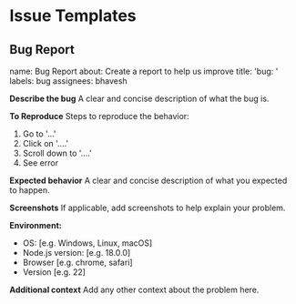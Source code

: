 # Issue Templates

## Bug Report

name: Bug Report
about: Create a report to help us improve
title: 'bug: '
labels: bug
assignees: bhavesh

**Describe the bug**
A clear and concise description of what the bug is.

**To Reproduce**
Steps to reproduce the behavior:

1. Go to '...'
2. Click on '....'
3. Scroll down to '....'
4. See error

**Expected behavior**
A clear and concise description of what you expected to happen.

**Screenshots**
If applicable, add screenshots to help explain your problem.

**Environment:**

- OS: [e.g. Windows, Linux, macOS]
- Node.js version: [e.g. 18.0.0]
- Browser [e.g. chrome, safari]
- Version [e.g. 22]

**Additional context**
Add any other context about the problem here.

